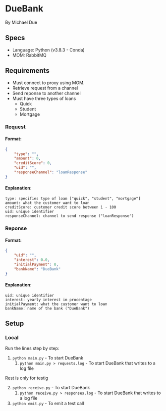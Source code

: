 # DueBank
By Michael Due

## Specs
- Language: Python (v3.8.3 - Conda)
- MOM: RabbitMQ

## Requirements
- Must connect to proxy using MOM.
- Retrieve request from a channel
- Send reponse to another channel
- Must have three types of loans
  - Quick
  - Student
  - Mortgage

### Request

#### Format:
```json
{
    "type": "",
    "amount": 0,
    "creditScore": 0,
    "uid": "",
    "responseChannel": "loanResponse"
}
```

#### Explanation:
```
type: specifies type of loan ["quick", "student", "mortgage"]
amount: what the customer want to loan
creditScore: customer credit score between 1 - 100
uid: unique identifier
responseChannel: channel to send response ("loanResponse")
```

### Reponse

#### Format:
```json
{
    "uid": "",
    "interest": 0.0,
    "initialPayment": 0,
    "bankName": "DueBank"
}
```

#### Explanation:
```
uid: unique identifier
interest: yearly interest in procentage
initialPayment: what the customer want to loan
bankName: name of the bank ("DueBank")
```

## Setup

### Local
Run the lines step by step:

1. `python main.py` - To start DueBank
   1. `python main.py > requests.log` - To start DueBank that writes to a log file

Rest is only for testig

2.  `python receive.py` - To start DueBank
    1. `python receive.py > responses.log` - To start DueBank that writes to a log file
3. `python emit.py` - To emit a test call